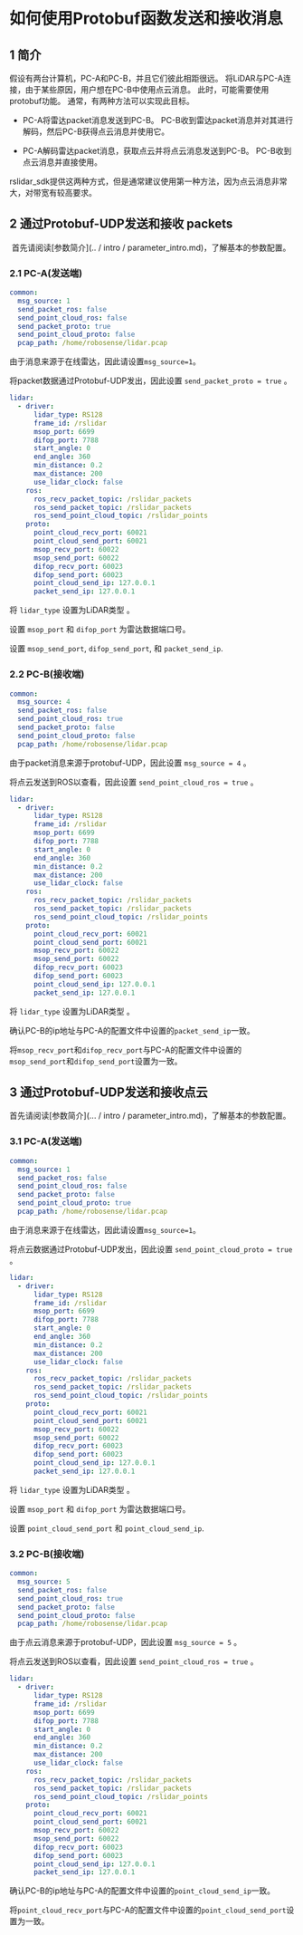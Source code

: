 # 如何使用Protobuf函数发送和接收消息

## 1 简介

假设有两台计算机，PC-A和PC-B，并且它们彼此相距很远。 将LiDAR与PC-A连接，由于某些原因，用户想在PC-B中使用点云消息。 此时，可能需要使用protobuf功能。 通常，有两种方法可以实现此目标。

- PC-A将雷达packet消息发送到PC-B。 PC-B收到雷达packet消息并对其进行解码，然后PC-B获得点云消息并使用它。

- PC-A解码雷达packet消息，获取点云并将点云消息发送到PC-B。 PC-B收到点云消息并直接使用。

rslidar_sdk提供这两种方式，但是通常建议使用第一种方法，因为点云消息非常大，对带宽有较高要求。  

## 2 通过Protobuf-UDP发送和接收 packets

​	首先请阅读[参数简介](.. / intro / parameter_intro.md)，了解基本的参数配置。 

### 2.1 PC-A(发送端)

```yaml
common:
  msg_source: 1                                       
  send_packet_ros: false                                
  send_point_cloud_ros: false                            
  send_packet_proto: true                              
  send_point_cloud_proto: false                         
  pcap_path: /home/robosense/lidar.pcap 
```

由于消息来源于在线雷达，因此请设置```msg_source=1```。

将packet数据通过Protobuf-UDP发出，因此设置 ```send_packet_proto = true``` 。

```yaml
lidar:
  - driver:
      lidar_type: RS128           
      frame_id: /rslidar           
      msop_port: 6699             
      difop_port: 7788            
      start_angle: 0              
      end_angle: 360               
      min_distance: 0.2            
      max_distance: 200            
      use_lidar_clock: false        
    ros:
      ros_recv_packet_topic: /rslidar_packets    
      ros_send_packet_topic: /rslidar_packets    
      ros_send_point_cloud_topic: /rslidar_points      
    proto:
      point_cloud_recv_port: 60021                     
      point_cloud_send_port: 60021                     
      msop_recv_port: 60022                       
      msop_send_port: 60022                       
      difop_recv_port: 60023                      
      difop_send_port: 60023       
      point_cloud_send_ip: 127.0.0.1                   
      packet_send_ip: 127.0.0.1  
```

将 ```lidar_type``` 设置为LiDAR类型 。


设置 ```msop_port``` 和 ```difop_port``` 为雷达数据端口号。

设置 ```msop_send_port```, ```difop_send_port```, 和 ```packet_send_ip```.

### 2.2 PC-B(接收端)

```yaml
common:
  msg_source: 4                                       
  send_packet_ros: false                                
  send_point_cloud_ros: true                            
  send_packet_proto: false                              
  send_point_cloud_proto: false                         
  pcap_path: /home/robosense/lidar.pcap 
```

由于packet消息来源于protobuf-UDP，因此设置 ```msg_source = 4``` 。

将点云发送到ROS以查看，因此设置 ```send_point_cloud_ros = true``` 。

```yaml
lidar:
  - driver:
      lidar_type: RS128           
      frame_id: /rslidar           
      msop_port: 6699             
      difop_port: 7788            
      start_angle: 0              
      end_angle: 360               
      min_distance: 0.2            
      max_distance: 200            
      use_lidar_clock: false        
    ros:
      ros_recv_packet_topic: /rslidar_packets    
      ros_send_packet_topic: /rslidar_packets    
      ros_send_point_cloud_topic: /rslidar_points      
    proto:
      point_cloud_recv_port: 60021                     
      point_cloud_send_port: 60021                     
      msop_recv_port: 60022                       
      msop_send_port: 60022                       
      difop_recv_port: 60023                      
      difop_send_port: 60023       
      point_cloud_send_ip: 127.0.0.1                   
      packet_send_ip: 127.0.0.1  
```

将 ```lidar_type``` 设置为LiDAR类型 。

确认PC-B的ip地址与PC-A的配置文件中设置的```packet_send_ip```一致。

将```msop_recv_port```和```difop_recv_port```与PC-A的配置文件中设置的```msop_send_port```和```difop_send_port```设置为一致。

## 3 通过Protobuf-UDP发送和接收点云

首先请阅读[参数简介](... / intro / parameter_intro.md)，了解基本的参数配置。 

### 3.1 PC-A(发送端)

```yaml
common:
  msg_source: 1                                       
  send_packet_ros: false                                
  send_point_cloud_ros: false                            
  send_packet_proto: false                              
  send_point_cloud_proto: true                         
  pcap_path: /home/robosense/lidar.pcap 
```

由于消息来源于在线雷达，因此请设置```msg_source=1```。

将点云数据通过Protobuf-UDP发出，因此设置 ```send_point_cloud_proto = true``` 。

```yaml
lidar:
  - driver:
      lidar_type: RS128           
      frame_id: /rslidar           
      msop_port: 6699             
      difop_port: 7788            
      start_angle: 0              
      end_angle: 360               
      min_distance: 0.2            
      max_distance: 200            
      use_lidar_clock: false        
    ros:
      ros_recv_packet_topic: /rslidar_packets    
      ros_send_packet_topic: /rslidar_packets    
      ros_send_point_cloud_topic: /rslidar_points      
    proto:
      point_cloud_recv_port: 60021                     
      point_cloud_send_port: 60021                     
      msop_recv_port: 60022                       
      msop_send_port: 60022                       
      difop_recv_port: 60023                      
      difop_send_port: 60023       
      point_cloud_send_ip: 127.0.0.1                   
      packet_send_ip: 127.0.0.1  
```

将 ```lidar_type``` 设置为LiDAR类型 。


设置 ```msop_port``` 和 ```difop_port``` 为雷达数据端口号。

设置 ```point_cloud_send_port``` 和 ```point_cloud_send_ip```.

### 3.2 PC-B(接收端)

```yaml
common:
  msg_source: 5                                       
  send_packet_ros: false                                
  send_point_cloud_ros: true                            
  send_packet_proto: false                              
  send_point_cloud_proto: false                         
  pcap_path: /home/robosense/lidar.pcap 
```

由于点云消息来源于protobuf-UDP，因此设置 ```msg_source = 5``` 。

将点云发送到ROS以查看，因此设置 ```send_point_cloud_ros = true``` 。

```yaml
lidar:
  - driver:
      lidar_type: RS128           
      frame_id: /rslidar           
      msop_port: 6699             
      difop_port: 7788            
      start_angle: 0              
      end_angle: 360               
      min_distance: 0.2            
      max_distance: 200            
      use_lidar_clock: false        
    ros:
      ros_recv_packet_topic: /rslidar_packets    
      ros_send_packet_topic: /rslidar_packets    
      ros_send_point_cloud_topic: /rslidar_points      
    proto:
      point_cloud_recv_port: 60021                     
      point_cloud_send_port: 60021                     
      msop_recv_port: 60022                       
      msop_send_port: 60022                       
      difop_recv_port: 60023                      
      difop_send_port: 60023       
      point_cloud_send_ip: 127.0.0.1                   
      packet_send_ip: 127.0.0.1  
```

确认PC-B的ip地址与PC-A的配置文件中设置的```point_cloud_send_ip```一致。

将```point_cloud_recv_port```与PC-A的配置文件中设置的```point_cloud_send_port```设置为一致。













